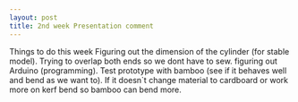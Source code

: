 ```yaml
---
layout: post
title: 2nd week Presentation comment
---
```


Things to do this week
Figuring out the dimension of the cylinder (for stable model). 
Trying to overlap both ends so we dont have to sew.
figuring out Arduino (programming).
Test prototype with bamboo (see if it behaves well and bend as we want to). 
If it doesn`t change material to cardboard or work more on kerf bend so bamboo can bend more.